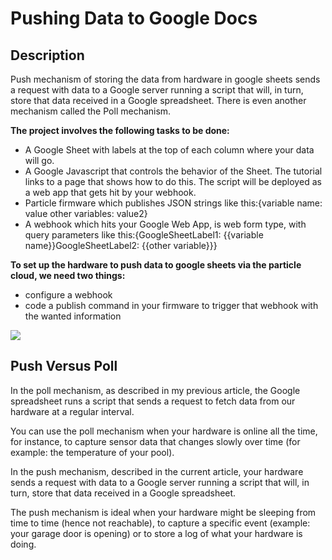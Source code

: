 # Pushing Data to Google Docs
## Description
Push mechanism of storing the data from hardware in google sheets sends a request with data to a Google server running a script that will, in turn, store that data received in a Google spreadsheet. There is even another mechanism called the 
Poll mechanism. 

**The project involves the following tasks to be done:**
* A Google Sheet with labels at the top of each column where your data will go.
* A Google Javascript that controls the behavior of the Sheet. The tutorial links to a page that shows how to do this. The script will be deployed as a web app that gets hit by your webhook.
* Particle firmware which publishes JSON strings like this:{variable name: value other variables: value2}
* A webhook which hits your Google Web App, is web form type, with query parameters like this:{GoogleSheetLabel1: {{variable name}}GoogleSheetLabel2: {{other variable}}}

**To set up the hardware to push data to google sheets via the particle cloud, we need two things:**
* configure a webhook
* code a publish command in your firmware to trigger that webhook with the wanted information

![](https://hackster.imgix.net/uploads/attachments/179229/ParticleCloudGoogle.png?auto=compress%2Cformat&w=680&h=510&fit=max)

## Push Versus Poll
In the poll mechanism, as described in my previous article, the Google spreadsheet runs a script that sends a request to fetch data from our hardware at a regular interval.

You can use the poll mechanism when your hardware is online all the time, for instance, to capture sensor data that changes slowly over time (for example: the temperature of your pool).

In the push mechanism, described in the current article, your hardware sends a request with data to a Google server running a script that will, in turn, store that data received in a Google spreadsheet.

The push mechanism is ideal when your hardware might be sleeping from time to time (hence not reachable), to capture a specific event (example: your garage door is opening) or to store a log of what your hardware is doing.

